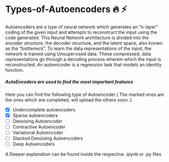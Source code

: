 # Types-of-Autoencoders :fire: :zap:

Autoencoders are a type of neural network which generates an “n-layer” coding of the given input and attempts to reconstruct the input using the code generated. This Neural Network architecture is divided into the encoder structure, the decoder structure, and the latent space, also known as the “bottleneck”. To learn the data representations of the input, the network is trained using Unsupervised data. These compressed, data representations go through a decoding process wherein which the input is reconstructed. An autoencoder is a regression task that models an identity function.

##### AutoEncoders are used to find the most important features

Here you can find the following type of Autoencoder ( The marked ones are the ones which are completed, will upload the others soon..)
- [x] Undercomplete autoencoders
- [x] Sparse autoencoders
- [ ] Denoising Autoencoder
- [ ] Contractive Autoencoder
- [ ] Variational Autoencoder
- [ ] Stacked Denoising Autoencoders
- [ ] Deep Autoencoders

A Deeper explanation can be found inside the respective .ipynb or .py files


